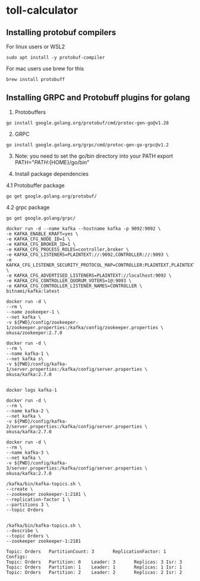 # toll-calculator

## Installing protobuf compilers

For linux users or WSL2
```
sudo apt install -y protobuf-compiler
```

For mac users use brew for this

```
brew install protobuff
```

## Installing GRPC and Protobuff plugins for golang
1. Protobuffers
```
go install google.golang.org/protobuf/cmd/protoc-gen-go@v1.28
```
2. GRPC
```
go install google.golang.org/grpc/cmd/protoc-gen-go-grpc@v1.2
```

3. Note: you need to set the go/bin directory into your PATH
export PATH="${PATH}:${HOME}/go/bin"

4.  Install package dependencies

4.1 Protobuffer package
```
go get google.golang.org/protobuf/
```

4.2 grpc package
```
go get google.golang/grpc/
```

```
docker run -d --name kafka --hostname kafka -p 9092:9092 \
-e KAFKA_ENABLE_KRAFT=yes \
-e KAFKA_CFG_NODE_ID=1 \
-e KAFKA_CFG_BROKER_ID=1 \
-e KAFKA_CFG_PROCESS_ROLES=controller,broker \
-e KAFKA_CFG_LISTENERS=PLAINTEXT://:9092,CONTROLLER://:9093 \
-e KAFKA_CFG_LISTENER_SECURITY_PROTOCOL_MAP=CONTROLLER:PLAINTEXT,PLAINTEXT:PLAINTEXT \
-e KAFKA_CFG_ADVERTISED_LISTENERS=PLAINTEXT://localhost:9092 \
-e KAFKA_CFG_CONTROLLER_QUORUM_VOTERS=1@:9093 \
-e KAFKA_CFG_CONTROLLER_LISTENER_NAMES=CONTROLLER \
bitnami/kafka:latest

```

```
docker run -d \
--rm \
--name zookeeper-1 \
--net kafka \
-v ${PWD}/config/zookeeper-1/zookeeper.properties:/kafka/config/zookeeper.properties \
okusa/zookeeper:2.7.0
```
```
docker run -d \
--rm \
--name kafka-1 \
--net kafka s\
-v ${PWD}/config/kafka-1/server.properties:/kafka/config/server.properties \
okusa/kafka:2.7.0


docker logs kafka-1
```

```
docker run -d \
--rm \
--name kafka-2 \
--net kafka \
-v ${PWD}/config/kafka-2/server.properties:/kafka/config/server.properties \
okusa/kafka:2.7.0

```

```
docker run -d \
--rm \
--name kafka-3 \
--net kafka \
-v ${PWD}/config/kafka-3/server.properties:/kafka/config/server.properties \
okusa/kafka:2.7.0

```

```
/kafka/bin/kafka-topics.sh \
--create \
--zookeeper zookeeper-1:2181 \
--replication-factor 1 \
--partitions 3 \
--topic Orders

```

```

/kafka/bin/kafka-topics.sh \
--describe \
--topic Orders \
--zookeeper zookeeper-1:2181

```

```
Topic: Orders   PartitionCount: 3       ReplicationFactor: 1    Configs: 
Topic: Orders   Partition: 0    Leader: 3       Replicas: 3 Isr: 3
Topic: Orders   Partition: 1    Leader: 1       Replicas: 1 Isr: 1
Topic: Orders   Partition: 2    Leader: 2       Replicas: 2 Isr: 2
```